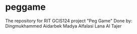 # peggame
The repository for RIT GCIS124 project "Peg Game"
Done by:
Dingmukhammed Aidarbek
Madya Alfalasi
Lana Al Tajer